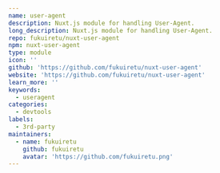 ```yaml
---
name: user-agent
description: Nuxt.js module for handling User-Agent.
long_description: Nuxt.js module for handling User-Agent.
repo: fukuiretu/nuxt-user-agent
npm: nuxt-user-agent
type: module
icon: ''
github: 'https://github.com/fukuiretu/nuxt-user-agent'
website: 'https://github.com/fukuiretu/nuxt-user-agent'
learn_more: ''
keywords:
  - useragent
categories:
  - devtools
labels:
  - 3rd-party
maintainers:
  - name: fukuiretu
    github: fukuiretu
    avatar: 'https://github.com/fukuiretu.png'
---
```

